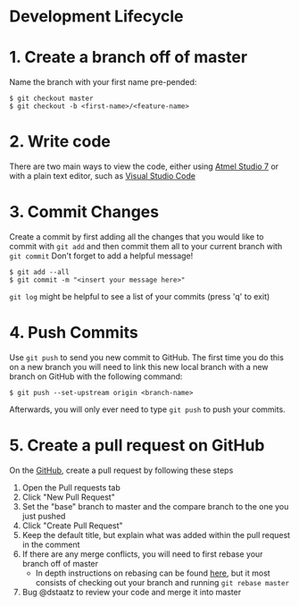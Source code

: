 # Development Lifecycle

# 1. Create a branch off of **master**

Name the branch with your first name pre-pended:

    $ git checkout master
    $ git checkout -b <first-name>/<feature-name>

# 2. Write code

There are two main ways to view the code, either using [Atmel Studio 7](https://www.microchip.com/mplab/avr-support/atmel-studio-7) or with a plain text editor, such as [Visual Studio Code](https://code.visualstudio.com/download)

# 3. Commit Changes

Create a commit by first adding all the changes that you would like to commit with `git add` and then commit them all to your current branch with `git commit` Don't forget to add a helpful message!

    $ git add --all
    $ git commit -m "<insert your message here>"

`git log` might be helpful to see a list of your commits (press 'q' to exit)

# 4. Push Commits

Use `git push` to send you new commit to GitHub. The first time you do this on a new branch you will need to link this new local branch with a new branch on GitHub with the following command:

    $ git push --set-upstream origin <branch-name>

Afterwards, you will only ever need to type `git push` to push your commits.

# 5. Create a pull request on GitHub

On the [GitHub](https://github.com/ksurct/micromouse2020), create a pull request by following these steps

1. Open the Pull requests tab
2. Click "New Pull Request"
3. Set the "base" branch to master and the compare branch to the one you just pushed
4. Click "Create Pull Request"
5. Keep the default title, but explain what was added within the pull request in the comment
6. If there are any merge conflicts, you will need to first rebase your branch off of master
    - In depth instructions on rebasing can be found [here](https://blog.algolia.com/master-git-rebase/), but it most consists of checking out your branch and running `git rebase master`
7. Bug @dstaatz to review your code and merge it into master